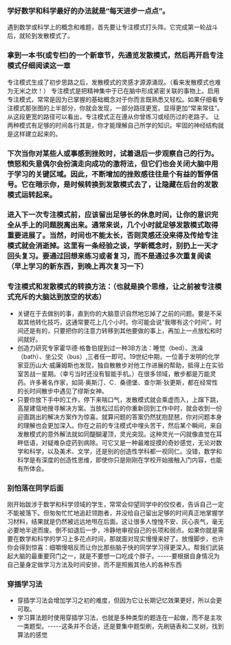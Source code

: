 ### 学好数学和科学最好的办法就是“每天进步一点点”。

遇到数学或科学上的概念和难题，首先要让专注模式打头阵。它完成第一轮战斗后，就轮到发散模式了。

### 拿到一本书(或专栏)的一个新章节，先通览发散模式，然后再开启专注模式仔细阅读这一章

专注模式生成了初步思路之后，发散模式的灵感才源源涌现。（看来发散模式也难为无米之炊！）
专注模式是把精神集中于已在脑中形成紧密关联的事物上。启用专注模式，常常是因为已掌握的基础概念对于你而言既熟悉又轻松。如果仔细看专注模式那张图的上半部分，你就会发现，一部分路径更宽，显得更加“常来常往”。从这段更宽的路径可以看出，专注模式正在遵从你曾练习或经历过的老路子。
让两种模式有足够的时间各行其是，你才能理解自己所学的知识。牢固的神经结构就是这样建立起来的。

### 下次当你对某些人或事感到挫败时，试着退后一步观察自己的行为。愤怒和失意偶尔会扮演走向成功的激将法，但它们也会关闭大脑中用于学习的关键区域。因此，不断增加的挫败感往往是个有益的暂停信号。它在暗示你，是时候转换到发散模式去了，让隐藏在后台的发散模式运转起来。

### 进入下一次专注模式前，应该留出足够长的休息时间，让你的意识完全从手上的问题脱离出来。通常来说，几个小时就足够发散模式取得重要进展了。当然，时间也不能太长，否则灵感还没来得及传给专注模式就会消逝掉。这里有一条经验之谈，学新概念时，别扔上一天才回头复习。要通过回想来练习或者复习，而不是通过多次重复阅读（早上学习的新东西，到晚上再次复习一下）

### 专注模式和发散模式的转换方法：（也就是换个思维，让之前被专注模式充斥的大脑达到放空的状态）
* 关键在于去做别的事，直到你的大脑意识自然地忘掉了之前的问题。要是不采取其他转化技巧，这通常要花上几个小时。你可能会说“我哪有这个时间”。时间还是有的，只要把你的注意力转移到其他要做的事上，再加上一点放松和时间就好。
* 创造力研究专家霍华德·格鲁伯提到过一种3B方法：睡觉（bed）、洗澡（bath）、坐公交（bus）,三者任一即可。19世纪中期，一位善于发明的化学家亚历山大·威廉姆斯也发现，独自散散步对他工作进展的帮助，抵得上在实验室苦战一星期。（幸亏当时还没有智能手机。）在很多领域，散步都是万能灵药。许多著名作家，如简·奥斯汀、C．桑德堡、查尔斯·狄更斯，都在经常性的长时间散步中遇见了缪斯女神。
* 只要你放下手中的工作，停下来喘口气，发散模式就会乘虚而入，上蹿下跳，高屋建瓴地搜寻解决方案。当放松过后的你重新回到工作中时，就会收到一份迎面跳出的解决方案作为惊喜。就算问题的答案仍然犹抱琵琶，你对问题本身的理解也会更加深入。你在之前的专注模式中埋头苦干，然后某个瞬间，来自发散模式的意外解法就如同醍醐灌顶，灵光突现。这种灵光一闪就像直觉在耳畔低语，对疑难杂症药到病除。可它又是一种最难捉摸的奇妙感觉，无论对数学和科学，以及美术、文学，还是别的创造性学科都一视同仁。没错，数学和科学是有深度的创造性思维，即使你只是刚刚在学校开始接触入门内容，也能有所体会。

### 别怕落在同学后面
刚开始跋涉于数学和科学领域的学生，常常会仰望同学中的佼佼者，告诉自己一定不能被落下。但匆匆忙忙地追赶领跑者，并没给自己留出足够的时间真正地掌握学习材料，结果就是仍然被远远地甩在后面。这让很多人惶惶不安、灰心丧气，毫无必要地半途而废。倒不如退后一步，冷静地审视自己的长项和弱点。如果你就是需要在数学和科学的学习上多花点时间，那就面对现实慢慢来好了。放慢脚步，也许你会得到惊喜：细嚼慢咽反而让你比那些脑子快的同学学习得更深入。帮我们武装起大脑的最重要窍门之一，就是不要想一口吃成个胖子。-----要根据自身情况为自己量身定做学习方法及时间安排，而不是照搬其他人的各种东西

### 穿插学习法

* 穿插学习法会增加学习之初的难度，但因为它让长期记忆效果更好，所以会更可取。
* 学习算法题时使用穿插学习法，也就是多种类型的题连在一起做，而不是主攻一类题型。-----这条并不合适，还是要集中题型刷，先刷链表和二叉树，找到算法的感觉

### 

